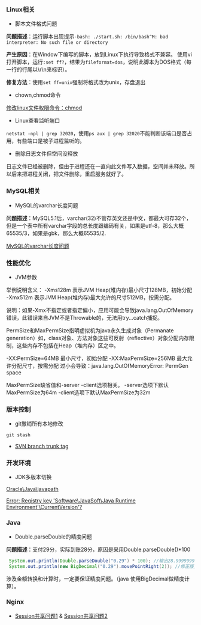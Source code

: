 
### Linux相关

* 脚本文件格式问题

**问题描述**：运行脚本出现提示`-bash: ./start.sh: /bin/bash^M: bad interpreter: No such file or directory`

**产生原因**：在Window下编写的脚本，放到Linux下执行导致格式不兼容。
使用vi打开脚本，运行`:set ff?`，结果为`fileformat=dos`，说明此脚本为DOS格式（每一行的行尾以\r\n来标识）。

**修复方法**：使用`set ff=unix`强制将格式改为unix，存盘退出

* chown,chmod命令

[修改linux文件权限命令：chmod](http://www.cnblogs.com/avril/archive/2010/03/23/1692809.html)

* Linux查看监听端口 

`netstat -npl | grep 32020`，使用`ps aux | grep 32020`不能判断该端口是否占用，有些端口是被子进程监听的。

* 删除日志文件但空间没释放

日志文件已经被删除，但由于进程还在一直向此文件写入数据，空间并未释放。所以后来把进程关闭，把文件删除，重启服务就好了。

### MySQL相关

* MySQL的varchar长度问题

**问题描述**：MySQL5.1后，varchar(32)不管存英文还是中文，都最大可存32个，但是一个表中所有varchar字段的总长度跟编码有关，如果是utf-8，那么大概65535/3，如果是gbk，那么大概65535/2.

[MySQL的varchar长度问题](http://blog.csdn.net/longyulu/article/details/7863737)


### 性能优化

* JVM参数

举例说明含义：
-Xms128m 
表示JVM Heap(堆内存)最小尺寸128MB，初始分配
-Xmx512m 
表示JVM Heap(堆内存)最大允许的尺寸512MB，按需分配。

说明：如果-Xmx不指定或者指定偏小，应用可能会导致java.lang.OutOfMemory错误，此错误来自JVM不是Throwable的，无法用try...catch捕捉。

PermSize和MaxPermSize指明虚拟机为java永久生成对象（Permanate generation）如，class对象、方法对象这些可反射（reflective）对象分配内存限制，这些内存不包括在Heap（堆内存）区之中。

-XX:PermSize=64MB 最小尺寸，初始分配
-XX:MaxPermSize=256MB 最大允许分配尺寸，按需分配
过小会导致：java.lang.OutOfMemoryError: PermGen space

MaxPermSize缺省值和-server -client选项相关。
-server选项下默认MaxPermSize为64m
-client选项下默认MaxPermSize为32m
 
### 版本控制

* git撤销所有本地修改

`git stash`

* [SVN branch trunk tag](http://www.cnblogs.com/secying/p/3695389.html)

### 开发环境

* JDK多版本切换

[Oracle\Java\javapath](http://www.tuicool.com/articles/Q7Rnyuy)

[Error: Registry key 'Software\JavaSoft\Java Runtime Environment'\CurrentVersion'?](http://stackoverflow.com/questions/8644992/error-registry-key-software-javasoft-java-runtime-environment-currentversion)

### Java

* Double.parseDouble的精度问题

**问题描述**：支付29分，实际到账28分，原因是采用Double.parseDouble()*100
```java
 System.out.println(Double.parseDouble("0.29") * 100); //输出28.999999999999996
 System.out.println(new BigDecimal("0.29").movePointRight(2)); //修正版，29
```
涉及金额转换和计算时，一定要保证精度问题。（java 使用BigDecimal做精度计算）。

### Nginx

* [Session共享问题1](http://my.oschina.net/MrMichael/blog/293832?p=1) & [Session共享问题2](http://zhli986-yahoo-cn.iteye.com/blog/1344694)
